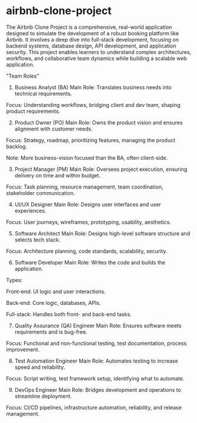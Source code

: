 # airbnb-clone-project
The Airbnb Clone Project is a comprehensive, real-world application designed to simulate the development of a robust booking platform like Airbnb. It involves a deep dive into full-stack development, focusing on backend systems, database design, API development, and application security. This project enables learners to understand complex architectures, workflows, and collaborative team dynamics while building a scalable web application.

"Team Roles”
1. Business Analyst (BA)
Main Role: Translates business needs into technical requirements.

Focus: Understanding workflows, bridging client and dev team, shaping product requirements.

2. Product Owner (PO)
Main Role: Owns the product vision and ensures alignment with customer needs.

Focus: Strategy, roadmap, prioritizing features, managing the product backlog.

Note: More business-vision focused than the BA, often client-side.

3. Project Manager (PM)
Main Role: Oversees project execution, ensuring delivery on time and within budget.

Focus: Task planning, resource management, team coordination, stakeholder communication.

4. UI/UX Designer
Main Role: Designs user interfaces and user experiences.

Focus: User journeys, wireframes, prototyping, usability, aesthetics.

5. Software Architect
Main Role: Designs high-level software structure and selects tech stack.

Focus: Architecture planning, code standards, scalability, security.

6. Software Developer
Main Role: Writes the code and builds the application.

Types:

Front-end: UI logic and user interactions.

Back-end: Core logic, databases, APIs.

Full-stack: Handles both front- and back-end tasks.

7. Quality Assurance (QA) Engineer
Main Role: Ensures software meets requirements and is bug-free.

Focus: Functional and non-functional testing, test documentation, process improvement.

8. Test Automation Engineer
Main Role: Automates testing to increase speed and reliability.

Focus: Script writing, test framework setup, identifying what to automate.

9. DevOps Engineer
Main Role: Bridges development and operations to streamline deployment.

Focus: CI/CD pipelines, infrastructure automation, reliability, and release management.
